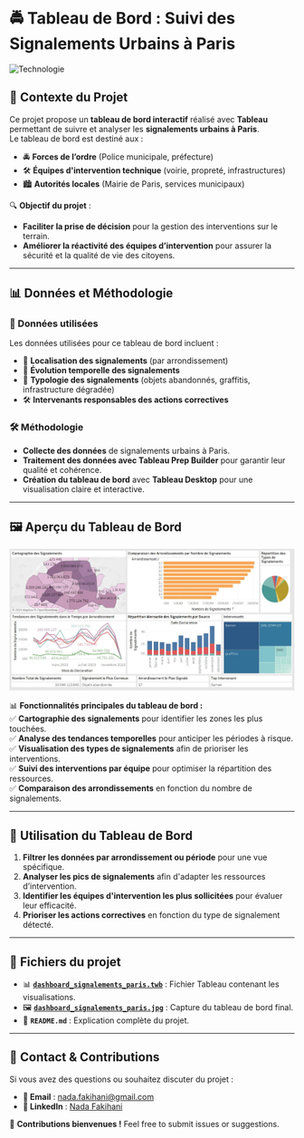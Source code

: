 # 🚔 Tableau de Bord : Suivi des Signalements Urbains à Paris

![Technologie](https://img.shields.io/badge/Tech-Tableau-blue)

## 📌 Contexte du Projet
Ce projet propose un **tableau de bord interactif** réalisé avec **Tableau** permettant de suivre et analyser les **signalements urbains à Paris**.  
Le tableau de bord est destiné aux :  
- 🚔 **Forces de l’ordre** (Police municipale, préfecture)  
- 🛠 **Équipes d'intervention technique** (voirie, propreté, infrastructures)  
- 🏙️ **Autorités locales** (Mairie de Paris, services municipaux)  

🔍 **Objectif du projet** :  
- **Faciliter la prise de décision** pour la gestion des interventions sur le terrain.  
- **Améliorer la réactivité des équipes d’intervention** pour assurer la sécurité et la qualité de vie des citoyens.  

---

## 📊 **Données et Méthodologie**
### **📁 Données utilisées**
Les données utilisées pour ce tableau de bord incluent :  
- 📍 **Localisation des signalements** (par arrondissement)  
- 📅 **Évolution temporelle des signalements**  
- 🚦 **Typologie des signalements** (objets abandonnés, graffitis, infrastructure dégradée)  
- 🛠 **Intervenants responsables des actions correctives**  

### **🛠 Méthodologie**
- **Collecte des données** de signalements urbains à Paris.  
- **Traitement des données avec Tableau Prep Builder** pour garantir leur qualité et cohérence.  
- **Création du tableau de bord** avec **Tableau Desktop** pour une visualisation claire et interactive.  

---

## 🖼️ **Aperçu du Tableau de Bord**
![Dashboard - Signalements Paris](dashboard_signalements_paris.JPG)

📊 **Fonctionnalités principales du tableau de bord :**  
✅ **Cartographie des signalements** pour identifier les zones les plus touchées.  
✅ **Analyse des tendances temporelles** pour anticiper les périodes à risque.  
✅ **Visualisation des types de signalements** afin de prioriser les interventions.  
✅ **Suivi des interventions par équipe** pour optimiser la répartition des ressources.  
✅ **Comparaison des arrondissements** en fonction du nombre de signalements.  

---

## 🚀 **Utilisation du Tableau de Bord**
1. **Filtrer les données par arrondissement ou période** pour une vue spécifique.  
2. **Analyser les pics de signalements** afin d'adapter les ressources d’intervention.  
3. **Identifier les équipes d'intervention les plus sollicitées** pour évaluer leur efficacité.  
4. **Prioriser les actions correctives** en fonction du type de signalement détecté.  

---

## 📂 **Fichiers du projet**
- 📊 **[`dashboard_signalements_paris.twb`](dashboard_signalements_paris.twb)** : Fichier Tableau contenant les visualisations.
- 🖼️ **[`dashboard_signalements_paris.jpg`](dashboard_signalements_paris.jpg)** : Capture du tableau de bord final.
- 📝 **`README.md`** : Explication complète du projet.

---

## 📧 **Contact & Contributions**
Si vous avez des questions ou souhaitez discuter du projet :
- **📩 Email** : nada.fakihani@gmail.com
- **🔗 LinkedIn** : [Nada Fakihani](https://www.linkedin.com/in/nadafakihani/)

📌 **Contributions bienvenues !** Feel free to submit issues or suggestions.
